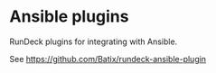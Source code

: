 Ansible plugins
===============
RunDeck plugins for integrating with Ansible.

See https://github.com/Batix/rundeck-ansible-plugin
